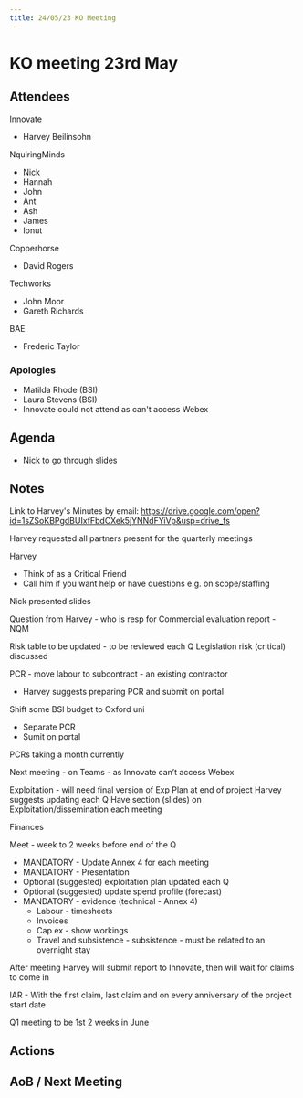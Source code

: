 ```yaml
---
title: 24/05/23 KO Meeting
---
```


# KO meeting 23rd May

## Attendees

Innovate
- Harvey Beilinsohn

NquiringMinds
- Nick
- Hannah
- John
- Ant
- Ash
- James
- Ionut

Copperhorse
- David Rogers

Techworks
- John Moor
- Gareth Richards

BAE
- Frederic Taylor

### Apologies
- Matilda Rhode (BSI)
- Laura Stevens (BSI)
- Innovate could not attend as can't access Webex

## Agenda
- Nick to go through slides 

## Notes
Link to Harvey's Minutes by email: https://drive.google.com/open?id=1sZSoKBPgdBUIxfFbdCXek5jYNNdFYiVp&usp=drive_fs

Harvey requested all partners present for the quarterly meetings

Harvey
- Think of as a Critical Friend
- Call him if you want help or have questions e.g. on scope/staffing

Nick presented slides

Question from Harvey - who is resp for Commercial evaluation report - NQM

Risk table to be updated - to be reviewed each Q
Legislation risk (critical) discussed

PCR - move labour to subcontract - an existing contractor
- Harvey suggests preparing PCR and submit on portal

Shift some BSI budget to Oxford uni
- Separate PCR
- Sumit on portal

PCRs taking a month currently

Next meeting - on Teams - as Innovate can’t access Webex

Exploitation - will need final version of Exp Plan at end of project
Harvey suggests updating each Q
Have section (slides)  on Exploitation/dissemination each meeting

Finances

Meet - week to 2 weeks before end of the Q
- MANDATORY - Update Annex 4 for each meeting
- MANDATORY - Presentation
- Optional (suggested) exploitation plan updated each Q
- Optional (suggested) update spend profile (forecast)
- MANDATORY - evidence (technical - Annex 4)
    - Labour - timesheets
    - Invoices
    - Cap ex - show workings
    - Travel and subsistence - subsistence - must be related to an overnight stay

After meeting Harvey will submit report to Innovate, then will wait for claims to come in

IAR - With the first claim, last claim and on every anniversary of the project start date

Q1 meeting to be 1st 2 weeks in June

## Actions

## AoB / Next Meeting